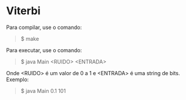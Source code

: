# Viterbi

Para compilar, use o comando:

>$ make

Para executar, use o comando:

>$ java Main \<RUIDO\> \<ENTRADA\>

Onde \<RUIDO\> é um valor de 0 a 1 e \<ENTRADA\> é uma string de bits. Exemplo:
>$ java Main 0.1 101
